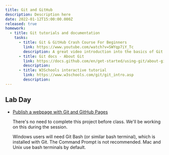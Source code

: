 ```yaml
---
title: Git and GitHub
description: Description here
date: 2022-01-12T15:00:00.000Z
released: true
homework:
  - title: Git tutorials and documentation
    tasks:
      - title: Git & GitHub Crash Course For Beginners
        link: https://www.youtube.com/watch?v=SWYqp7iY_Tc
        description: A great video introduction into the basics of Git and GitHub. We'll be referencing many Traversy Media videos in this course.
      - title: Git docs - About Git
        link: https://docs.github.com/en/get-started/using-git/about-git
        description: 
      - title: W3Schools interactive tutorial
        link: https://www.w3schools.com/git/git_intro.asp
        description: 
---
```


<homeWork :home-work="homework">
</homeWork>

## Lab Day
- [Publish a webpage with Git and GitHub Pages](https://gist.github.com/acidtone/5d45f96bc11fada75038e552f9ba1a5c)
  
  There's no need to complete this project before class. We'll be working on this during the session.
  
  Windows users will need Git Bash (or similar bash terminal), which is installed with Git. The Command Prompt is not recommended. Mac and Unix use bash terminals by default.